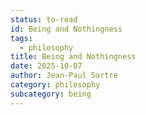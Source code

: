 ```yaml
---
status: to-read
id: Being and Nothingness
tags:
  - philosophy
title: Being and Nothingness
date: 2025-10-07
author: Jean-Paul Sartre
category: philosophy
subcategory: being
---
```


